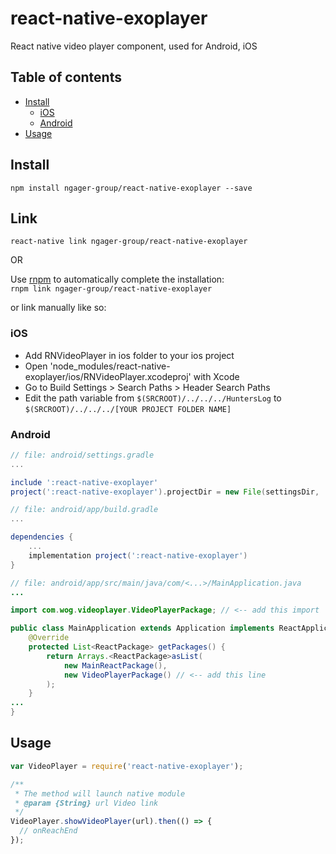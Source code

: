 # react-native-exoplayer
React native video player component, used for Android, iOS

## Table of contents
- [Install](#install)
  - [iOS](#ios)
  - [Android](#android)
- [Usage](#usage)

## Install

`npm install ngager-group/react-native-exoplayer --save`

## Link

`react-native link ngager-group/react-native-exoplayer`

OR

Use [rnpm](https://github.com/rnpm/rnpm) to automatically complete the installation:  
`rnpm link ngager-group/react-native-exoplayer`

or link manually like so:

### iOS
- Add RNVideoPlayer in ios folder to your ios project
- Open 'node_modules/react-native-exoplayer/ios/RNVideoPlayer.xcodeproj' with Xcode
- Go to Build Settings > Search Paths > Header Search Paths
- Edit the path variable from `$(SRCROOT)/../../../HuntersLog` to `$(SRCROOT)/../../../[YOUR PROJECT FOLDER NAME]`

### Android
```gradle
// file: android/settings.gradle
...

include ':react-native-exoplayer'
project(':react-native-exoplayer').projectDir = new File(settingsDir, '../node_modules/react-native-exoplayer/android')
```
```gradle
// file: android/app/build.gradle
...

dependencies {
    ...
    implementation project(':react-native-exoplayer')
}
```
```java
// file: android/app/src/main/java/com/<...>/MainApplication.java
...

import com.wog.videoplayer.VideoPlayerPackage; // <-- add this import

public class MainApplication extends Application implements ReactApplication {
    @Override
    protected List<ReactPackage> getPackages() {
        return Arrays.<ReactPackage>asList(
            new MainReactPackage(),
            new VideoPlayerPackage() // <-- add this line
        );
    }
...
}

```
## Usage

```javascript
var VideoPlayer = require('react-native-exoplayer');

/**
 * The method will launch native module
 * @param {String} url Video link
 */
VideoPlayer.showVideoPlayer(url).then(() => {
  // onReachEnd
});

